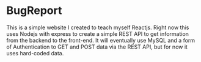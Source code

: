 # BugReport

This is a simple website I created to teach myself Reactjs.
Right now this uses Nodejs with express to create a simple REST API to get information from the
backend to the front-end. It will eventually use MySQL and a form of Authentication to GET and POST
data via the REST API, but for now it uses hard-coded data.


